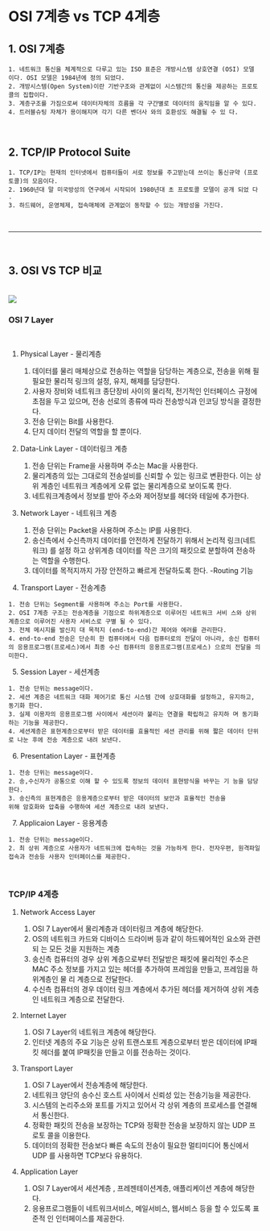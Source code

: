 # OSI 7계층 vs TCP 4계층


## 1. OSI 7계층

    1. 네트워크 통신을 체계적으로 다루고 있는 ISO 표준은 개방시스템 상호연결 (OSI) 모델 이다. OSI 모델은 1984년에 정의 되었다. 
    2. 개방시스템(Open System)이란 기반구조와 관계없이 시스템간의 통신을 제공하는 프로토 콜의 집합이다. 
    3. 계층구조를 가짐으로써 데이터자체의 흐름을 각 구간별로 데이터의 움직임을 알 수 있다. 
    4. 트러블슈팅 자체가 용이해지며 각기 다른 벤더사 와의 호환성도 해결될 수 있 다.

<br />

## 2. TCP/IP Protocol Suite 

    1. TCP/IP는 현재의 인터넷에서 컴퓨터들이 서로 정보를 주고받는데 쓰이는 통신규약 (프로토콜)의 모음이다.
    2. 1960년대 말 미국방성의 연구에서 시작되어 1980년대 초 프로토콜 모델이 공개 되었 다 .
    3. 하드웨어, 운영체제, 접속매체에 관계없이 동작할 수 있는 개방성을 가진다.

<br />
<hr />
<br />

## 3. OSI VS TCP 비교

<br />

<img src="https://t1.daumcdn.net/cfile/tistory/261CC03358E1B73D32">

### OSI 7 Layer
  
1. Physical Layer - 물리계층

    1. 데이터를 물리 매체상으로 전송하는 역할을 담당하는 계층으로, 전송을 위해 필 필요한 물리적 링크의 설정, 유지, 해제를 담당한다.
    2. 사용자 장비와 네트워크 종단장비 사이의 물리적, 전기적인 인터페이스 규정에 
    초점을 두고 있으며, 전송 선로의 종류에 따라 전송방식과 인코딩 방식을 결정한 다. 
    3. 전송 단위는 Bit를 사용한다. 
    4. 단지 데이터 전달의 역할을 할 뿐이다.
  
2. Data-Link Layer - 데이터링크 계층

    1. 전송 단위는 Frame을 사용하며 주소는 Mac을 사용한다.
    2. 물리계층의 있는 그대로의 전송설비를 신뢰할 수 있는 링크로 변환한다. 이는 상위 계층인 네트워크 계층에게 오류 없는 물리계층으로 보이도록 한다.
    3. 네트워크계층에서 정보를 받아 주소와 제어정보를 헤더와 테일에 추가한다.
  
3. Network Layer - 네트워크 계층

    1. 전송 단위는 Packet을 사용하며 주소는 IP를 사용한다.
    2. 송신측에서 수신측까지 데이터를 안전하게 전달하기 위해서 논리적 링크(네트워크) 를 설정 하고 상위계층 데이터를 작은 크기의 패킷으로 분할하여 전송하는 역할을 수행한다.
    3. 데이터를 목적지까지 가장 안전하고 빠르게 전달하도록 한다. -Routing 기능

  
4. Transport Layer - 전송계층

    1. 전송 단위는 Segment를 사용하며 주소는 Port를 사용한다.
    2. OSI 7계층 구조는 전송계층을 기점으로 하위계층으로 이루어진 네트워크 서비 스와 상위계층으로 이루어진 사용자 서비스로 구별 될 수 있다.
    3. 전체 메시지를 발신지 대 목적지 (end-to-end)간 제어와 에러를 관리한다.
    4. end-to-end 전송은 단순히 한 컴퓨터에서 다음 컴퓨터로의 전달이 아니라, 송신 컴퓨터의 응용프로그램(프로세스)에서 최종 수신 컴퓨터의 응용프로그램(프로세스) 으로의 전달을 의미한다.
  
5. Session Layer - 세션계층

    1. 전송 단위는 message이다.
    2. 세션 계층은 네트워크 대화 제어기로 통신 시스템 간에 상호대화를 설정하고, 유지하고, 동기화 한다.
    3. 실제 이용자의 응용프로그램 사이에서 세션이라 불리는 연결을 확립하고 유지하 며 동기화 하는 기능을 제공한다.
    4. 세션계층은 표현계층으로부터 받은 데이터를 효율적인 세션 관리를 위해 짧은 데이터 단위로 나눈 후에 전송 계층으로 내려 보낸다.
  
6. Presentation Layer - 표현계층

    1. 전송 단위는 message이다.
    2. 송,수신자가 공통으로 이해 할 수 있도록 정보의 데이터 표현방식을 바꾸는 기 능을 담당한다.
    3. 송신측의 표현계층은 응용계층으로부터 받은 데이터의 보안과 효율적인 전송을 
    위해 암호화와 압축을 수행하여 세션 계층으로 내려 보낸다.
  
7. Applicaion Layer - 응용계층

    1. 전송 단위는 message이다.
    2. 최 상위 계층으로 사용자가 네트워크에 접속하는 것을 가능하게 한다. 전자우편, 원격파일 접속과 전송등 사용자 인터페이스를 제공한다.

<br />

### TCP/IP 4계층

1. Network Access Layer
  
    1. OSI 7 Layer에서 물리계층과 데이터링크 계층에 해당한다.
    2. OS의 네트워크 카드와 디바이스 드라이버 등과 같이 하드웨어적인 요소와 관련되 는 모든 것을 지원하는 계층
    3. 송신측 컴퓨터의 경우 상위 계층으로부터 전달받은 패킷에 물리적인 주소은 MAC 주소 정보를 가지고 있는 헤더를 추가하여 프레임을 만들고, 프레임을 하위계층인 물 리 계층으로 전달한다.
    4. 수신측 컴퓨터의 경우 데이터 링크 계층에서 추가된 헤더를 제거하여 상위 계층인 네트워크 계층으로 전달한다.
  

2. Internet Layer

    1. OSI 7 Layer의 네트워크 계층에 해당한다.
    2. 인터넷 계층의 주요 기능은 상위 트랜스포트 계층으로부터 받은 데이터에 IP패킷 헤더를 붙여 IP패킷을 만들고 이를 전송하는 것이다. 

3. Transport Layer

    1. OSI 7 Layer에서 전송계층에 해당한다.
    2. 네트워크 양단의 송수신 호스트 사이에서 신뢰성 있는 전송기능을 제공한다.
    3. 시스템의 논리주소와 포트를 가지고 있어서 각 상위 계층의 프로세스를 연결해서 통신한다.
    4. 정확한 패킷의 전송을 보장하는 TCP와 정확한 전송을 보장하지 않는 UDP 프로토 콜을 이용한다.
    5. 데이터의 정확한 전송보다 빠른 속도의 전송이 필요한 멀티미디어 통신에서 UDP 를 사용하면 TCP보다 유용하다.
      
4. Application Layer

    1. OSI 7 Layer에서 세션계층 , 프레젠테이션계층, 애플리케이션 계층에 해당한다.
    2. 응용프로그램들이 네트워크서비스, 메일서비스, 웹서비스 등을 할 수 있도록 표준적 인 인터페이스를 제공한다.
